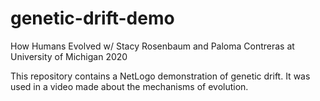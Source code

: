 # genetic-drift-demo

How Humans Evolved w/ Stacy Rosenbaum and Paloma Contreras at University of Michigan 2020

This repository contains a NetLogo demonstration of genetic drift. It was used in a video made about the mechanisms of evolution.
